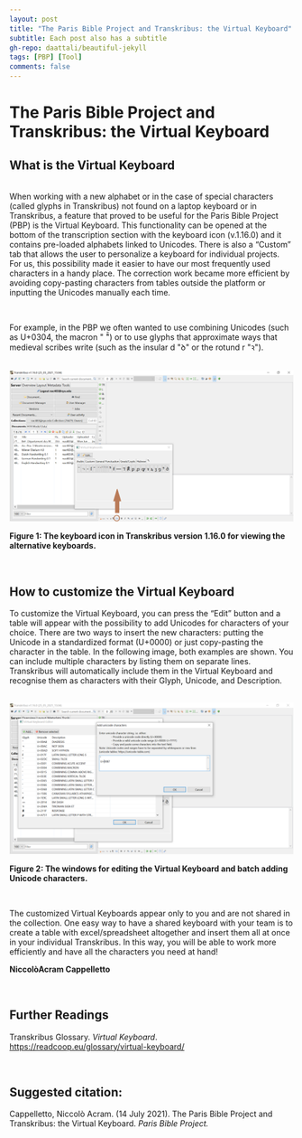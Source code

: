 ```yaml
---
layout: post
title: "The Paris Bible Project and Transkribus: the Virtual Keyboard"
subtitle: Each post also has a subtitle
gh-repo: daattali/beautiful-jekyll
tags: [PBP] [Tool]
comments: false
---
```


# **The Paris Bible Project and Transkribus: the Virtual Keyboard**

## **What is the Virtual Keyboard**

<br>When working with a new alphabet or in the case of special characters (called glyphs in Transkribus) not found on a laptop keyboard or in Transkribus, a feature that proved to be useful for the Paris Bible Project (PBP) is the Virtual Keyboard. This functionality can be opened at the bottom of the transcription section with the keyboard icon (v.1.16.0) and it contains pre-loaded alphabets linked to Unicodes. There is also a “Custom” tab that allows the user to personalize a keyboard for individual projects. For us, this possibility made it easier to have our most frequently used characters in a handy place. The correction work became more efficient by avoiding copy-pasting characters from tables outside the platform or inputting the Unicodes manually each time.

<br>

For example, in the PBP we often wanted to use combining Unicodes (such as U+0304, the macron " ̄̄") or to use glyphs that approximate ways that medieval scribes write (such as the insular d "ꝺ" or the rotund r "ꝛ"). 

<br>

<img src="/assets/Fig1_Blog8.png" style="zoom:50%"/>

**Figure 1: The keyboard icon in Transkribus version 1.16.0 for viewing the alternative keyboards.** 

<br>

## **How to customize the Virtual Keyboard**

To customize the Virtual Keyboard, you can press the “Edit” button and a table will appear with the possibility to add Unicodes for characters of your choice. There are two ways to insert the new characters: putting the Unicode in a standardized format (U+0000) or just copy-pasting the character in the table. In the following image, both examples are shown. You can include multiple characters by listing them on separate lines. Transkribus will automatically include them in the Virtual Keyboard and recognise them as characters with their Glyph, Unicode, and Description.

<br>

<img src="/assets/Fig2_Blog8.png" style="zoom:50%"/>

**Figure 2: The windows for editing the Virtual Keyboard and batch adding Unicode characters.** 

<br>

The customized Virtual Keyboards appear only to you and are not shared in the collection. One easy way to have a shared keyboard with your team is to create a table with excel/spreadsheet altogether and insert them all at once in your individual Transkribus. In this way, you will be able to work more efficiently and have all the characters you need at hand!

**NiccolòAcram Cappelletto**

<br>



## **Further Readings**

Transkribus Glossary. *Virtual Keyboard*. https://readcoop.eu/glossary/virtual-keyboard/

<br>

## **Suggested citation:**
Cappelletto, Niccolò Acram. (14 July 2021). The Paris Bible Project and Transkribus: the Virtual Keyboard. *Paris Bible Project.*

